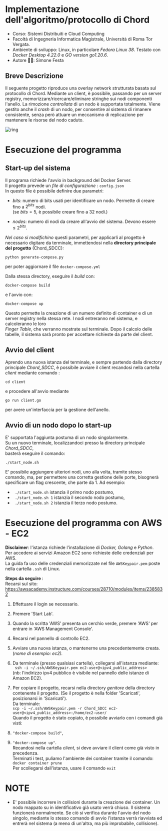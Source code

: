 # Implementazione dell'algoritmo/protocollo di Chord

- Corso: Sistemi Distribuiti e Cloud Computing
- Facoltà di Ingegneria Informatica Magistrale, Università di Roma Tor Vergata.
- Ambiente di sviluppo: Linux, in particolare <i>Fedora Linux 38</i>. Testato con  <i>Docker Desktop 4.22.0</i> e  <i>GO version go1.20.6</i>.
- Autore 👨‍💻: Simone Festa

## Breve Descrizione

Il seguente progetto riproduce una overlay network strutturata basata sul protocollo di Chord. Mediante un client, è possibile, passando per un server registry, memorizzare/ricercare/eliminare stringhe sui nodi componenti l'anello. La rimozione  <i>controllata </i> di un nodo è supportata totalmente. Viene gestito anche il <i>crash </i>di un nodo,  per consentire al sistema di rimanere consistente, senza però attuare un meccanismo di replicazione per mantenere le risorse del nodo caduto.

![ring](https://github.com/simonefesta/Chord_SDCC/assets/55951548/04af223b-d756-4e77-b3b5-c74ed7ffe8d4)

# Esecuzione del programma

## Start-up del sistema

Il programa richiede l'avvio in background del Docker Server.  
Il progetto prevede un <i>file di configurazione </i>: `config.json`  
In questo file è possibile definire due parametri:

- <i>bits</i>: numero di bits usati per identificare un nodo. Permette di creare fino a $2^{bits}$ nodi.  
  (se $bits=5$, è possibile creare fino a 32 nodi.)

- <i>nodes</i>: numero di nodi da creare all'avvio del sistema. Devono essere $\leq2^{bits}$.  

<i>Nel caso si modifichino </i>questi parametri, per applicarli al progetto è necessario digitare da terminale, immettendosi nella **directory principale del progetto** (Chord_SDCC): 

```
python generate-compose.py
```

per poter aggiornare il file `docker-compose.yml`

Dalla stessa directory, eseguire il <i>build</i> con:

```
docker-compose build
```

e l'avvio con: 

```
docker-compose up
```

Questo permette la creazione di un numero definito di container e di un server registry nella stessa rete.  I nodi entreranno nel sistema, e calcoleranno le loro  
 <i>Finger Table</i>, che verranno mostrate sul terminale. Dopo il calcolo delle tabelle, il sistema sarà pronto per accettare richieste da parte del client.

## Avvio del client

Aprendo una nuova istanza del terminale, e sempre partendo dalla directory   
principale <i>Chord_SDCC</i>, è possibile avviare il client recandosi nella cartella  
 <i>client</i> mediante comando :

```
cd client
```

e procedere all'avvio mediante  

```
go run client.go
```

per avere un'interfaccia per la gestione dell'anello.  

## Avvio di un nodo dopo lo start-up

E' supportata l'aggiunta postuma di un nodo singolarmente.  
Su un nuovo terminale, localizzandoci presso la directory principale <i>Chord_SDCC</i>,  
basterà eseguire il comando:

```
./start_node.sh
```

E' possibile aggiungere ulteriori nodi, uno alla volta, tramite stesso comando, ma, per permettere una corretta gestione delle porte, bisognerà specificare un flag crescente, che parte da 1.
Ad esempio:

- ``` ./start_node.sh``` istanzia il primo nodo postumo, 
- ``` ./start_node.sh 1``` istanzia il secondo nodo postumo,
- ``` ./start_node.sh 2``` istanzia il terzo nodo postumo.

# Esecuzione del programma con AWS - EC2

<b>Disclaimer</b>: l'istanza richiede l'installazione di <i>Docker, Golang</i> e <i>Python</i>.   
Per accedere ai servizi Amazon EC2 sono richieste delle credenziali per AWS.   
La guida fa uso delle credenziali memorizzate nel file ```AWSKeypair.pem``` poste nella cartella ```.ssh``` di Linux.

<b>Steps da seguire </b>:  
Recarsi sul sito: https://awsacademy.instructure.com/courses/28710/modules/items/2385832  

1. Effettuare il login se necessario.  

2. Premere 'Start Lab'.  

3. Quando la scritta 'AWS' presenta un cerchio verde, premere 'AWS' per entrare in 'AWS Management Console'.  

4. Recarsi nel pannello di controllo EC2.  

5. Avviare una nuova istanza, o mantenerne una precedentemente creata. (<i>nome di esempio: ec2).</i>  

6. Da terminale (presso qualsiasi cartella), collegarsi all'istanza mediante:  
   ``` ssh -i ~/.ssh/AWSKeypair.pem ec2-user@<ipv4_public_address>```    
   (nb: l'indirizzo ipv4 pubblico è visibile nel pannello delle istanze di Amazon EC2).  

7. Per copiare il progetto, recarsi nella directory <i>genitore</i> della directory contenente il progetto. (Se il progetto è nella folder 'Scaricati', posizionarsi in 'Scaricati').    
   Da terminale:    
   ```scp -i ~/.ssh/AWSKeypair.pem -r Chord_SDCC ec2-user@<ipv4_public_address>:/home/ec2-user/```  
   Quando il progetto è stato copiato, è possibile avviarlo con i comandi già visti:

8. ```"docker-compose build"```,  

9. ```"docker-compose up"```.  
   Recandosi nella cartella <i>client</i>, si deve avviare il client come già visto in precedenza.  
   Terminati i test, puliamo l'ambiente dei container tramite il comando:  
   ```docker container prune```  
   Per scollegarsi dall'istanza, usare il comando ```exit```

# NOTE

- E' possibile incorrere in collisioni durante la creazione dei container. Un nodo mappato su in identificativo già usato verrà chiuso. Il sistema funzionerà normalmente.
  Se ciò si verifica durante l'avvio del nodo singolo, mediante lo stesso comando di avvio l'istanza verrà riavviata ed entrerà nel sistema (a meno di un'altra, ma più improbabile, collisione).
